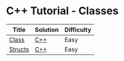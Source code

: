 # C++ Tutorial - Classes

| Title | Solution | Difficulty |
| ----- | -------- | ---------- |
| [Class](https://www.hackerrank.com/challenges/c-tutorial-class) | [C++](./Class/main.cpp) | Easy |
| [Structs](https://www.hackerrank.com/challenges/c-tutorial-struct) | [C++](./Structs/main.cpp) | Easy |
